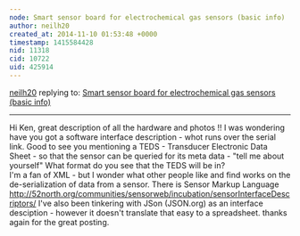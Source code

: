 ```yaml
---
node: Smart sensor board for electrochemical gas sensors (basic info)
author: neilh20
created_at: 2014-11-10 01:53:48 +0000
timestamp: 1415584428
nid: 11318
cid: 10722
uid: 425914
---
```




[neilh20](../profile/neilh20) replying to: [Smart sensor board for electrochemical gas sensors (basic info)](../notes/kensanfran/11-04-2014/smart-sensor-board-for-electrochemical-gas-sensors-basic-info)

----
Hi Ken, great description of all the hardware and photos !!
I was wondering have you got a software interface description  - whot runs over the serial link. 
Good to see you mentioning a TEDS - Transducer Electronic Data Sheet - so that the sensor can be queried for its meta data - "tell me about yourself" 
What format do you see that the TEDS will be in?  
I'm a fan of XML - but I wonder what other people like and find works on the de-serialization of data from a sensor. 
There is Sensor Markup Language 
http://52north.org/communities/sensorweb/incubation/sensorInterfaceDescriptors/
 I've also been tinkering with JSon (JSON.org) as an interface desciption - however it doesn't translate that easy to a spreadsheet.
thanks again for the great posting.
